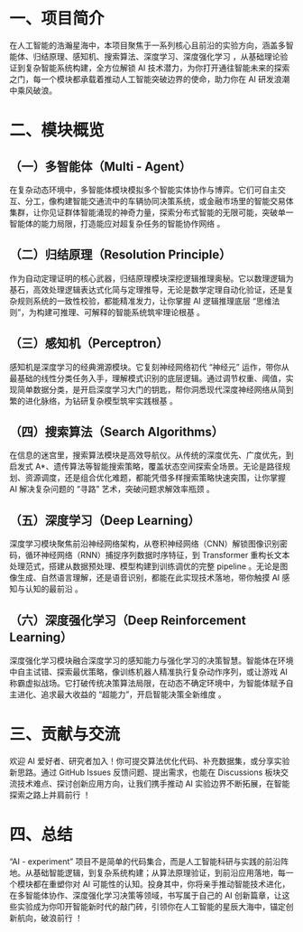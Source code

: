 # 一、项目简介
在人工智能的浩瀚星海中，本项目聚焦于一系列核心且前沿的实验方向，涵盖多智能体、归结原理、感知机、搜索算法、深度学习、深度强化学习 ，从基础理论验证到复杂智能系统构建，全方位解锁 AI 技术潜力，为你打开通往智能未来的探索之门，每一个模块都承载着推动人工智能突破边界的使命，助力你在 AI 研发浪潮中乘风破浪。
# 二、模块概览
## （一）多智能体（Multi - Agent）
在复杂动态环境中，多智能体模块模拟多个智能实体协作与博弈。它们可自主交互、分工，像构建智能交通流中的车辆协同决策系统，或金融市场里的智能交易体集群，让你见证群体智能涌现的神奇力量，探索分布式智能的无限可能，突破单一智能体的能力局限，打造能应对超复杂任务的智能协作网络 。
## （二）归结原理（Resolution Principle）
作为自动定理证明的核心武器，归结原理模块深挖逻辑推理奥秘。它以数理逻辑为基石，高效处理逻辑表达式化简与定理推导，无论是数学定理自动化验证，还是复杂规则系统的一致性校验，都能精准发力，让你掌握 AI 逻辑推理底层 “思维法则”，为构建可推理、可解释的智能系统筑牢理论根基 。
## （三）感知机（Perceptron）
感知机是深度学习的经典溯源模块。它复刻神经网络初代 “神经元” 运作，带你从最基础的线性分类任务入手，理解模式识别的底层逻辑。通过调节权重、阈值，实现简单数据分类，是开启深度学习大门的钥匙，帮你洞悉现代深度神经网络从简到繁的进化脉络，为钻研复杂模型筑牢实践根基 。
## （四）搜索算法（Search Algorithms）
在信息的迷宫里，搜索算法模块是高效导航仪。从传统的深度优先、广度优先，到启发式 A*、遗传算法等智能搜索策略，覆盖状态空间探索全场景。无论是路径规划、资源调度，还是组合优化难题，都能凭借多样搜索策略快速突围，让你掌握 AI 解决复杂问题的 “寻路” 艺术，突破问题求解效率瓶颈 。
## （五）深度学习（Deep Learning）
深度学习模块聚焦前沿神经网络架构，从卷积神经网络（CNN）解锁图像识别密码，循环神经网络（RNN）捕捉序列数据时序特征，到 Transformer 重构长文本处理范式，搭建从数据预处理、模型构建到训练调优的完整 pipeline 。无论是图像生成、自然语言理解，还是语音识别，都能在此实现技术落地，带你触摸 AI 感知与认知的最前沿 。
## （六）深度强化学习（Deep Reinforcement Learning）
深度强化学习模块融合深度学习的感知能力与强化学习的决策智慧。智能体在环境中自主试错、探索最优策略，像训练机器人精准执行复杂动作序列，或让游戏 AI 称霸虚拟战场。它打破传统决策算法局限，在动态不确定环境中，为智能体赋予自主进化、追求最大收益的 “超能力”，开启智能决策全新维度 。
# 三、贡献与交流
欢迎 AI 爱好者、研究者加入！你可提交算法优化代码、补充数据集，或分享实验新思路。通过 GitHub Issues 反馈问题、提出需求，也能在 Discussions 板块交流技术难点、探讨创新应用方向，让我们携手推动 AI 实验边界不断拓展，在智能探索之路上并肩前行 ！
# 四、总结
“AI - experiment” 项目不是简单的代码集合，而是人工智能科研与实践的前沿阵地。从基础智能逻辑，到复杂系统构建；从算法原理验证，到前沿应用落地，每一个模块都在重塑你对 AI 可能性的认知。投身其中，你将亲手推动智能技术进化，在多智能体协作、深度强化学习决策等领域，书写属于自己的 AI 创新篇章，让这些实验成为你叩开智能新时代的敲门砖，引领你在人工智能的星辰大海中，锚定创新航向，破浪前行 ！
